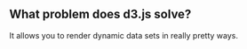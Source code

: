 ## What problem does d3.js solve?

It allows you to render dynamic data sets in really pretty ways. 

## 

